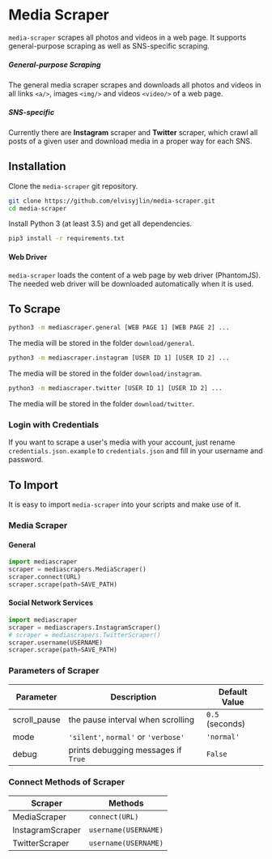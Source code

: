 # Media Scraper

`media-scraper` scrapes all photos and videos in a web page. 
It supports general-purpose scraping as well as SNS-specific scraping. 


##### General-purpose Scraping

The general media scraper scrapes and downloads all photos and videos 
in all links `<a/>`, images `<img/>` and videos `<video/>` of a web page. 


##### SNS-specific

Currently there are **Instagram** scraper and **Twitter** scraper, 
which crawl all posts of a given user and download media in a proper way for each SNS. 


## Installation

Clone the `media-scraper` git repository.

```bash
git clone https://github.com/elvisyjlin/media-scraper.git
cd media-scraper
```

Install Python 3 (at least 3.5) and get all dependencies.

```bash
pip3 install -r requirements.txt
```


#### Web Driver

`media-scraper` loads the content of a web page by web driver (PhantomJS). 
The needed web driver will be downloaded automatically when it is used.


## To Scrape

```bash
python3 -m mediascraper.general [WEB PAGE 1] [WEB PAGE 2] ...
```

The media will be stored in the folder `download/general`.

```bash
python3 -m mediascraper.instagram [USER ID 1] [USER ID 2] ...
```

The media will be stored in the folder `download/instagram`.

```bash
python3 -m mediascraper.twitter [USER ID 1] [USER ID 2] ...
```

The media will be stored in the folder `download/twitter`.


### Login with Credentials

If you want to scrape a user's media with your account, 
just rename `credentials.json.example` to `credentials.json` and fill in your username and password. 


## To Import

It is easy to import `media-scraper` into your scripts and make use of it.


### Media Scraper


#### General

```python
import mediascraper
scraper = mediascrapers.MediaScraper()
scraper.connect(URL)
scraper.scrape(path=SAVE_PATH)
```


#### Social Network Services

```python
import mediascraper
scraper = mediascrapers.InstagramScraper()
# scraper = mediascrapers.TwitterScraper()
scraper.username(USERNAME)
scraper.scrape(path=SAVE_PATH)
```


### Parameters of Scraper

Parameter | Description | Default Value
--- | --- | ---
scroll_pause | the pause interval when scrolling| `0.5` (seconds)
mode | `'silent'`, `normal'` or `'verbose'` | `'normal'`
debug | prints debugging messages if `True` | `False`


### Connect Methods of Scraper

Scraper | Methods
--- | ---
MediaScraper | `connect(URL)`
InstagramScraper | `username(USERNAME)`
TwitterScraper | `username(USERNAME)`
